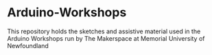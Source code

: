 # Arduino-Workshops
This repository holds the sketches and assistive material used in the Arduino Workshops run by The Makerspace at Memorial University of Newfoundland
